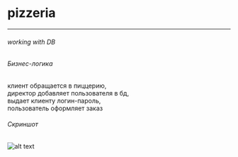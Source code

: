 # pizzeria
***
###### working with DB

###### Бизнес-логика
клиент обращается в пиццерию, <br/>
директор добавляет пользователя в бд, <br/>
выдает клиенту логин-пароль, <br/>
пользователь оформляет заказ <br/>

###### Скриншот 
![alt text](https://github.com/K1selev/pizzeria/blob/main/pizzeria.png)
